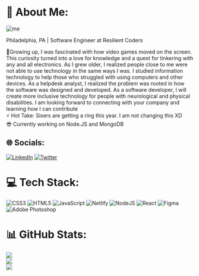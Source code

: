 # 💫 About Me:

![me](https://user-images.githubusercontent.com/112201564/200931106-b7c72031-e3e4-4fbf-8278-a183b2ab25c6.jpg)


Philadelphia, PA | Software Engineer at Resilient Coders


🔭Growing up, I was fascinated with how video games moved on the screen.
This curiosity turned into a love for knowledge and a quest for tinkering with any and all electronics. As I grew older, I realized people close to me were not able to use technology in the same ways I was. I studied information technology to help those who struggled with using computers and other devices. As a helpdesk analyst, I realized the problem was rooted in how the software was designed and developed. As a software developer, I will create more inclusive technology for people with neurological and physical disabilities. I am looking forward to connecting with your company and learning how I can contribute
<br>
⚡ Hot Take: Sixers are getting a ring this year. I am not changing this XD<br>
😎 Currently working on Node.JS and MongoDB<br>

## 🌐 Socials:
[![LinkedIn](https://img.shields.io/badge/LinkedIn-%230077B5.svg?logo=linkedin&logoColor=white)](https://linkedin.com/in/isaiah-lowe-brown) [![Twitter](https://img.shields.io/badge/Twitter-%231DA1F2.svg?logo=Twitter&logoColor=white)](https://twitter.com/IsaiahLoweBrown) 

# 💻 Tech Stack:
![CSS3](https://img.shields.io/badge/css3-%231572B6.svg?style=for-the-badge&logo=css3&logoColor=white) ![HTML5](https://img.shields.io/badge/html5-%23E34F26.svg?style=for-the-badge&logo=html5&logoColor=white) ![JavaScript](https://img.shields.io/badge/javascript-%23323330.svg?style=for-the-badge&logo=javascript&logoColor=%23F7DF1E) ![Netlify](https://img.shields.io/badge/netlify-%23000000.svg?style=for-the-badge&logo=netlify&logoColor=#00C7B7) ![NodeJS](https://img.shields.io/badge/node.js-6DA55F?style=for-the-badge&logo=node.js&logoColor=white) ![React](https://img.shields.io/badge/react-%2320232a.svg?style=for-the-badge&logo=react&logoColor=%2361DAFB) 	![Figma](https://img.shields.io/badge/figma-%23F24E1E.svg?style=for-the-badge&logo=figma&logoColor=white) ![Adobe Photoshop](https://img.shields.io/badge/adobephotoshop-%2331A8FF.svg?style=for-the-badge&logo=adobephotoshop&logoColor=white)
# 📊 GitHub Stats:
![](https://github-readme-stats.vercel.app/api?username=IsaiahLoweBrown&theme=blue-green&hide_border=false&include_all_commits=false&count_private=false)<br/>
![](https://github-readme-streak-stats.herokuapp.com/?user=IsaiahLoweBrown&theme=blue-green&hide_border=false)<br/>
![](https://github-readme-stats.vercel.app/api/top-langs/?username=IsaiahLoweBrown&theme=blue-green&hide_border=false&include_all_commits=false&count_private=false&layout=compact)
